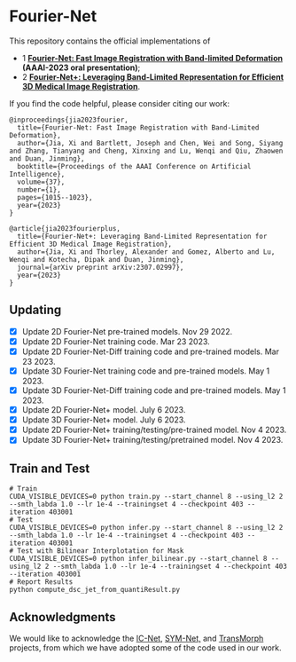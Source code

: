 # Fourier-Net

This repository contains the official implementations of

* 1 **[Fourier-Net: Fast Image Registration with Band-limited Deformation](https://doi.org/10.1609/aaai.v37i1.25182) (AAAI-2023 oral presentation)**;
* 2 **[Fourier-Net+: Leveraging Band-Limited Representation for Efficient 3D Medical Image Registration](https://arxiv.org/abs/2307.02997)**.


If you find the code helpful, please consider citing our work:

```
@inproceedings{jia2023fourier,
  title={Fourier-Net: Fast Image Registration with Band-Limited Deformation},
  author={Jia, Xi and Bartlett, Joseph and Chen, Wei and Song, Siyang and Zhang, Tianyang and Cheng, Xinxing and Lu, Wenqi and Qiu, Zhaowen and Duan, Jinming},
  booktitle={Proceedings of the AAAI Conference on Artificial Intelligence},
  volume={37},
  number={1},
  pages={1015--1023},
  year={2023}
}
```
```
@article{jia2023fourierplus,
  title={Fourier-Net+: Leveraging Band-Limited Representation for Efficient 3D Medical Image Registration},
  author={Jia, Xi and Thorley, Alexander and Gomez, Alberto and Lu, Wenqi and Kotecha, Dipak and Duan, Jinming},
  journal={arXiv preprint arXiv:2307.02997},
  year={2023}
}
```


## Updating
- [x] Update 2D Fourier-Net pre-trained models. Nov 29 2022.
- [x] Update 2D Fourier-Net training code. Mar 23 2023.
- [x] Update 2D Fourier-Net-Diff training code and pre-trained models. Mar 23 2023.
- [x] Update 3D Fourier-Net training code and pre-trained models. May 1 2023.
- [x] Update 3D Fourier-Net-Diff training code and pre-trained models. May 1 2023.
- [x] Update 2D Fourier-Net+ model. July 6 2023.
- [x] Update 3D Fourier-Net+ model. July 6 2023.
- [x] Update 2D Fourier-Net+ training/testing/pre-trained model. Nov 4 2023.
- [x] Update 3D Fourier-Net+ training/testing/pretrained model. Nov 4 2023.

## Train and Test

```
# Train
CUDA_VISIBLE_DEVICES=0 python train.py --start_channel 8 --using_l2 2 --smth_labda 1.0 --lr 1e-4 --trainingset 4 --checkpoint 403 --iteration 403001
# Test
CUDA_VISIBLE_DEVICES=0 python infer.py --start_channel 8 --using_l2 2 --smth_labda 1.0 --lr 1e-4 --trainingset 4 --checkpoint 403 --iteration 403001
# Test with Bilinear Interplotation for Mask
CUDA_VISIBLE_DEVICES=0 python infer_bilinear.py --start_channel 8 --using_l2 2 --smth_labda 1.0 --lr 1e-4 --trainingset 4 --checkpoint 403 --iteration 403001
# Report Results
python compute_dsc_jet_from_quantiResult.py
```

## Acknowledgments

We would like to acknowledge the [IC-Net](https://github.com/zhangjun001/ICNet), [SYM-Net,](https://github.com/cwmok/Fast-Symmetric-Diffeomorphic-Image-Registration-with-Convolutional-Neural-Networks) and [TransMorph](https://github.com/junyuchen245/TransMorph_Transformer_for_Medical_Image_Registration) projects, from which we have adopted some of the code used in our work.

